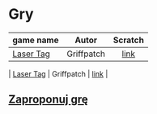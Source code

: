 # Gry
| game name                                              | Autor      | Scratch                                           |
| ------------------------------------------------------ |:----------:| :------------------------------------------------:|
| [Laser Tag](https://piw-piw.github.io/Games/Laser-Tag) | Griffpatch | [link](https://scratch.mit.edu/projects/17783489) |


| [Laser Tag](https://piw-piw.github.io/Games/Laser-Tag) | Griffpatch | [link](https://scratch.mit.edu/projects/17783489) |


## [Zaproponuj grę](https://github.com/piw-piw/Games/discussions/new)
